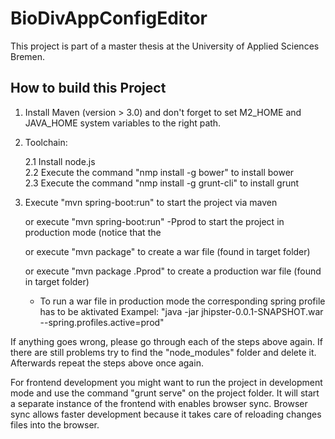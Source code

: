 # BioDivAppConfigEditor
This project is part of a master thesis at the University of Applied Sciences Bremen.

How to build this Project
----------------------------------------------------------------------------------------------------------------------

1. Install Maven (version > 3.0) and don't forget to set M2_HOME and JAVA_HOME system variables to the right  path.
2. Toolchain:

   2.1 Install node.js    
   2.2 Execute the command "nmp install -g bower" to install bower  
   2.3 Execute the command "nmp install -g grunt-cli" to install grunt
3. Execute "mvn spring-boot:run" to start the project via maven

   or execute "mvn spring-boot:run" -Pprod to start the project in production mode (notice that the 
   
   or execute "mvn package" to create a war file (found in target folder) 
   
   or execute "mvn package .Pprod" to create a production war file (found in target folder) 
   
    - To run a war file in production mode the corresponding spring profile has to be aktivated 
   Exampel: "java -jar jhipster-0.0.1-SNAPSHOT.war --spring.profiles.active=prod"

If anything goes wrong, please go through each of the steps above again. If there are still problems try to find 
the "node_modules" folder and delete it. Afterwards repeat the steps above once again.

For frontend development you might want to run the project in development mode and use the command "grunt serve" 
on the project folder. It will start a separate instance of the frontend with enables browser sync. Browser sync 
allows faster development because it takes care of reloading changes files into the browser. 
